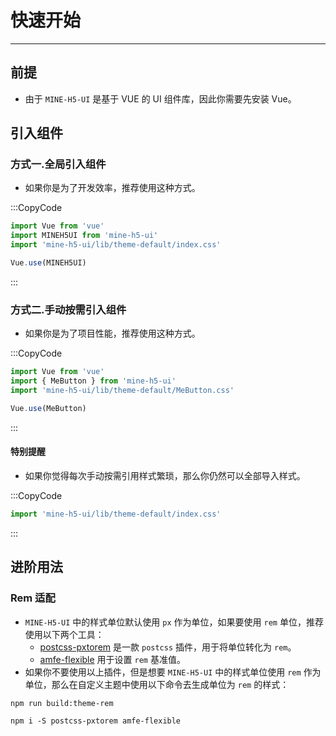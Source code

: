 # 快速开始

---

## 前提

- 由于 `MINE-H5-UI` 是基于 VUE 的 UI 组件库，因此你需要先安装 Vue。

## 引入组件

### 方式一.全局引入组件

- 如果你是为了开发效率，推荐使用这种方式。

:::CopyCode

```JavaScript
import Vue from 'vue'
import MINEH5UI from 'mine-h5-ui'
import 'mine-h5-ui/lib/theme-default/index.css'

Vue.use(MINEH5UI)
```

:::

### 方式二.手动按需引入组件

- 如果你是为了项目性能，推荐使用这种方式。

:::CopyCode

```JavaScript
import Vue from 'vue'
import { MeButton } from 'mine-h5-ui'
import 'mine-h5-ui/lib/theme-default/MeButton.css'

Vue.use(MeButton)
```

:::

#### 特别提醒

- 如果你觉得每次手动按需引用样式繁琐，那么你仍然可以全部导入样式。

:::CopyCode

```JavaScript
import 'mine-h5-ui/lib/theme-default/index.css'
```

:::

## 进阶用法

### Rem 适配

- `MINE-H5-UI` 中的样式单位默认使用 `px` 作为单位，如果要使用 `rem` 单位，推荐使用以下两个工具：
  - [postcss-pxtorem](https://github.com/cuth/postcss-pxtorem) 是一款 `postcss` 插件，用于将单位转化为 `rem`。
  - [amfe-flexible](https://github.com/amfe/lib-flexible) 用于设置 `rem` 基准值。
- 如果你不要使用以上插件，但是想要 `MINE-H5-UI` 中的样式单位使用 `rem` 作为单位，那么在自定义主题中使用以下命令去生成单位为 `rem` 的样式：

```Basic
npm run build:theme-rem
```

```Basic
npm i -S postcss-pxtorem amfe-flexible
```
